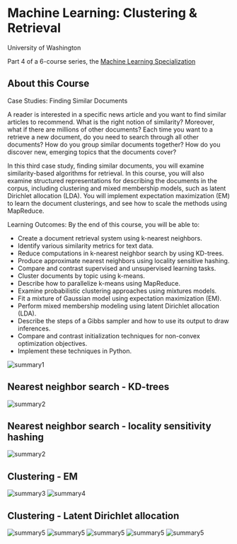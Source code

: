 # Machine Learning: Clustering & Retrieval

University of Washington

Part 4 of a 6-course series, the [Machine Learning Specialization](https://www.coursera.org/specializations/machine-learning)

## About this Course

Case Studies: Finding Similar Documents

A reader is interested in a specific news article and you want to find similar articles to recommend.  What is the right notion of similarity?  Moreover, what if there are millions of other documents?  Each time you want to a retrieve a new document, do you need to search through all other documents?  How do you group similar documents together?  How do you discover new, emerging topics that the documents cover?   

In this third case study, finding similar documents, you will examine similarity-based algorithms for retrieval.  In this course, you will also examine structured representations for describing the documents in the corpus, including clustering and mixed membership models, such as latent Dirichlet allocation (LDA).  You will implement expectation maximization (EM) to learn the document clusterings, and see how to scale the methods using MapReduce.

Learning Outcomes:  By the end of this course, you will be able to:
* Create a document retrieval system using k-nearest neighbors.
* Identify various similarity metrics for text data.
* Reduce computations in k-nearest neighbor search by using KD-trees.
* Produce approximate nearest neighbors using locality sensitive hashing.
* Compare and contrast supervised and unsupervised learning tasks.
* Cluster documents by topic using k-means.
* Describe how to parallelize k-means using MapReduce.
* Examine probabilistic clustering approaches using mixtures models.
* Fit a mixture of Gaussian model using expectation maximization (EM).
* Perform mixed membership modeling using latent Dirichlet allocation (LDA).
* Describe the steps of a Gibbs sampler and how to use its output to draw inferences.
* Compare and contrast initialization techniques for non-convex optimization objectives.
* Implement these techniques in Python.

![summary1](summary.png)
## Nearest neighbor search - KD-trees
![summary2](summary-kd-tree.png)
## Nearest neighbor search - locality sensitivity hashing
![summary2](summary-LSH.png)

## Clustering - EM
![summary3](summary-EM.png)
![summary4](summary-EM2.png)

## Clustering - Latent Dirichlet allocation
![summary5](summary-LDA1.png)
![summary5](summary-LDA2.png)
![summary5](summary-LDA3.png)
![summary5](summary-LDA4.png)
![summary5](summary-LDA5.png)
